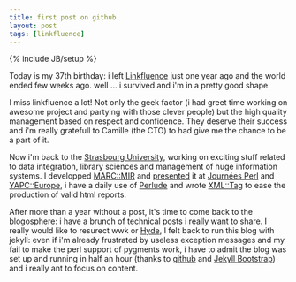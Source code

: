 ```yaml
---
title: first post on github
layout: post
tags: [linkfluence]
---
```

{% include JB/setup %}

Today is my 37th birthday: i left [Linkfluence](http://linkfluence.net) 
just one year ago and the world ended few weeks ago. well … i survived and i'm
in a pretty good shape.

I miss linkfluence a lot! Not only the geek factor (i had greet time working on
awesome project and partying with those clever people) but the high quality
management based on respect and confidence. They deserve their success and i'm
really gratefull to Camille (the CTO) to had give me the chance to be a part of
it.

Now i'm back to the [Strasbourg University](http://unistra.fr), working on exciting stuff
related to data integration, library sciences and management of huge
information systems. I developped
[MARC::MIR](https://metacpan.org/release/marc-mir) and
[presented](http://unistra.github.com/talks/) it at [Journées
Perl](http://journeesperl.fr/fpw2012/) and
[YAPC::Europe](http://act.yapc.eu/ye2012/), i have a daily use of
[Perlude](https://metacpan.org/release/perlude) and wrote
[XML::Tag](https://metacpan.org/release/xml-tag) to ease the production of
valid html reports.

After more than a year without a post, it's time to come back to the
blogosphere: i have a brunch of technical posts i really want to share. I
really would like to resurect wwk or [Hyde](https://github.com/Kivutar/hyde), I
felt back to run this blog with jekyll: even if i'm already frustrated by
useless exception messages and my fail to make the perl support of pygments
work, i have to admit the blog was set up and running in half an hour (thanks
to [github](http://github.com) and [Jekyll Bootstrap](jekyllbootstrap.com)) and
i really ant to focus on content.
